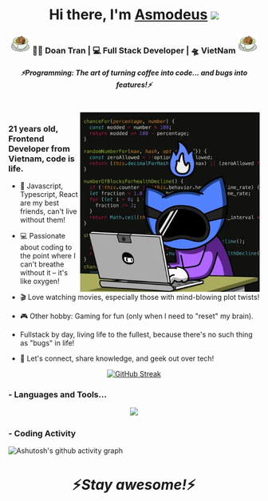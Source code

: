 <div align="center">
   <h1>Hi there, I'm <a href="https://portfolio-viet-doans-projects.vercel.app">Asmodeus</a> <img src="https://media.giphy.com/media/hvRJCLFzcasrR4ia7z/giphy.gif" width="25px"> </h1>
</div>

<div align="center">
    <h3>
        <img width="40" alt="GIF" src="https://raw.githubusercontent.com/Gressi-177/Gressi-177/refs/heads/main/relaxing.webp" />
        👩‍💻 Doan Tran | 💻 Full Stack Developer | 🛸 VietNam 
        <img width="40" alt="GIF" src="https://raw.githubusercontent.com/Gressi-177/Gressi-177/refs/heads/main/relaxing.webp" />
    </h3>
</div>

<h5 align="center">
   <i>⚡️Programming: The art of turning coffee into code... and bugs into features!⚡️</i>
</h5>
 
<br />
<img align="right" width="360px" alt="GIF" src="https://raw.githubusercontent.com/Gressi-177/Gressi-177/refs/heads/main/giphy.webp" />
<p align="center">
  <h3> 21 years old, Frontend Developer from Vietnam, code is life.</h3>
</p>

- 🥀 Javascript, Typescript, React are my best friends, can't live without them!

- 💻 Passionate about coding to the point where I can't breathe without it – it's like oxygen!

- 🎬 Love watching movies, especially those with mind-blowing plot twists!

- 🎮 Other hobby: Gaming for fun (only when I need to "reset" my brain).

- Fullstack by day, living life to the fullest, because there's no such thing as "bugs" in life!

- 💬 Let's connect, share knowledge, and geek out over tech!

<div align="center">

[![GitHub Streak](https://streak-stats.demolab.com?user=Gressi-177)](https://git.io/streak-stats)

</div>

### - Languages and Tools...

<p align="center">
  <a href="https://skillicons.dev">
    <img src="https://skillicons.dev/icons?i=js,ts,nodejs,nextjs,react,tailwind" />
  </a>
</p>

### - Coding Activity

![Ashutosh's github activity graph](https://github-readme-activity-graph.vercel.app/graph?username=Gressi-177&theme=github-light&days=40)

<h1 align='center'>⚡️<i>Stay awesome!</i>⚡️</h1>
